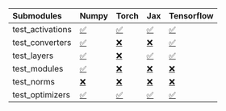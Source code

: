 | Submodules       | Numpy                                                                                                                           | Torch                                                                                                                           | Jax                                                                                                                             | Tensorflow                                                                                                                      |
|:-----------------|:--------------------------------------------------------------------------------------------------------------------------------|:--------------------------------------------------------------------------------------------------------------------------------|:--------------------------------------------------------------------------------------------------------------------------------|:--------------------------------------------------------------------------------------------------------------------------------|
| test_activations | <a href="https://github.com/unifyai/ivy/runs/7874041305?check_suite_focus=true" rel="noopener noreferrer" target="_blank">✅</a> | <a href="https://github.com/unifyai/ivy/runs/7874041863?check_suite_focus=true" rel="noopener noreferrer" target="_blank">✅</a> | <a href="https://github.com/unifyai/ivy/runs/7874042493?check_suite_focus=true" rel="noopener noreferrer" target="_blank">✅</a> | <a href="https://github.com/unifyai/ivy/runs/7874043178?check_suite_focus=true" rel="noopener noreferrer" target="_blank">✅</a> |
| test_converters  | <a href="https://github.com/unifyai/ivy/runs/7874041395?check_suite_focus=true" rel="noopener noreferrer" target="_blank">✅</a> | <a href="https://github.com/unifyai/ivy/runs/7874041980?check_suite_focus=true" rel="noopener noreferrer" target="_blank">❌</a> | <a href="https://github.com/unifyai/ivy/runs/7874042583?check_suite_focus=true" rel="noopener noreferrer" target="_blank">❌</a> | <a href="https://github.com/unifyai/ivy/runs/7874043266?check_suite_focus=true" rel="noopener noreferrer" target="_blank">✅</a> |
| test_layers      | <a href="https://github.com/unifyai/ivy/runs/7874041502?check_suite_focus=true" rel="noopener noreferrer" target="_blank">✅</a> | <a href="https://github.com/unifyai/ivy/runs/7874042077?check_suite_focus=true" rel="noopener noreferrer" target="_blank">❌</a> | <a href="https://github.com/unifyai/ivy/runs/7874042670?check_suite_focus=true" rel="noopener noreferrer" target="_blank">✅</a> | <a href="https://github.com/unifyai/ivy/runs/7874043439?check_suite_focus=true" rel="noopener noreferrer" target="_blank">✅</a> |
| test_modules     | <a href="https://github.com/unifyai/ivy/runs/7874041605?check_suite_focus=true" rel="noopener noreferrer" target="_blank">✅</a> | <a href="https://github.com/unifyai/ivy/runs/7874042179?check_suite_focus=true" rel="noopener noreferrer" target="_blank">❌</a> | <a href="https://github.com/unifyai/ivy/runs/7874042778?check_suite_focus=true" rel="noopener noreferrer" target="_blank">❌</a> | <a href="https://github.com/unifyai/ivy/runs/7874043548?check_suite_focus=true" rel="noopener noreferrer" target="_blank">❌</a> |
| test_norms       | <a href="https://github.com/unifyai/ivy/runs/7874041682?check_suite_focus=true" rel="noopener noreferrer" target="_blank">❌</a> | <a href="https://github.com/unifyai/ivy/runs/7874042282?check_suite_focus=true" rel="noopener noreferrer" target="_blank">❌</a> | <a href="https://github.com/unifyai/ivy/runs/7874042979?check_suite_focus=true" rel="noopener noreferrer" target="_blank">❌</a> | <a href="https://github.com/unifyai/ivy/runs/7874043679?check_suite_focus=true" rel="noopener noreferrer" target="_blank">❌</a> |
| test_optimizers  | <a href="https://github.com/unifyai/ivy/runs/7874041775?check_suite_focus=true" rel="noopener noreferrer" target="_blank">✅</a> | <a href="https://github.com/unifyai/ivy/runs/7874042389?check_suite_focus=true" rel="noopener noreferrer" target="_blank">✅</a> | <a href="https://github.com/unifyai/ivy/runs/7874043079?check_suite_focus=true" rel="noopener noreferrer" target="_blank">✅</a> | <a href="https://github.com/unifyai/ivy/runs/7874043786?check_suite_focus=true" rel="noopener noreferrer" target="_blank">✅</a> |